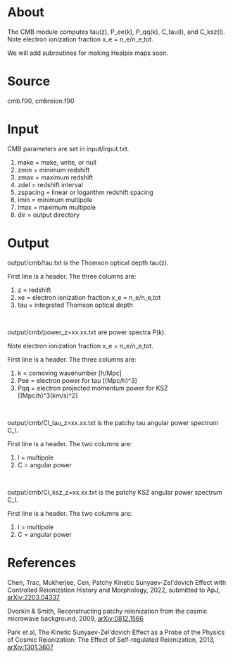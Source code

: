 # About

The CMB module computes tau(z), P_ee(k), P_qq(k), C_tau(l), and C_ksz(l). Note electron ionization fraction x_e = n_e/n_e,tot.

We will add subroutines for making Healpix maps soon.


# Source

cmb.f90, cmbreion.f90


# Input

CMB parameters are set in input/input.txt.

1) make = make, write, or null
2) zmin = minimum redshift
3) zmax = maximum redshift
4) zdel = redshift interval
5) zspacing = linear or logarithm redshift spacing
6) lmin = minimum multipole
7) lmax = maximum multipole
8) dir = output directory


# Output

output/cmb/tau.txt is the Thomson optical depth tau(z).

First line is a header. The three columns are:
1) z = redshift
2) xe = electron ionization fraction x_e = n_e/n_e,tot
3) tau = integrated Thomson optical depth

<br>

output/cmb/power_z=xx.xx.txt are power spectra P(k). 

Note electron ionization fraction x_e = n_e/n_e,tot.

First line is a header. The three columns are:
1) k = comoving wavenumber [h/Mpc]
2) Pee = electron power for tau [(Mpc/h)^3]
3) Pqq = electron projected momentum power for KSZ [(Mpc/h)^3(km/s)^2]

<br>

output/cmb/Cl_tau_z=xx.xx.txt is the patchy tau angular power spectrum C_l.

First line is a header. The two columns are:
1) l = multipole
2) C = angular power

<br>

output/cmb/Cl_ksz_z=xx.xx.txt is the patchy KSZ angular power spectrum C_l.

First line is a header. The two columns are:
1) l = multipole
2) C = angular power


# References

Chen, Trac, Mukherjee, Cen, Patchy Kinetic Sunyaev-Zel'dovich Effect with Controlled Reionization History and Morphology, 2022, submitted to ApJ, [arXiv:2203.04337](https://arxiv.org/abs/2203.04337)

Dvorkin & Smith, Reconstructing patchy reionization from the cosmic microwave background, 2009, [arXiv:0812.1566](https://arxiv.org/abs/0812.1566)

Park et al, The Kinetic Sunyaev-Zel'dovich Effect as a Probe of the Physics of Cosmic Reionization: The Effect of Self-regulated Reionization, 2013, [arXiv:1301.3607](https://arxiv.org/abs/1301.3607)
